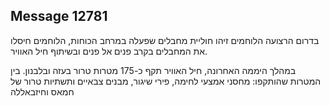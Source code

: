 ## Message 12781

בדרום הרצועה הלוחמים זיהו חוליית מחבלים שפעלה במרחב הכוחות, הלוחמים חיסלו את המחבלים בקרב פנים אל פנים ובשיתוף חיל האוויר.

במהלך היממה האחרונה, חיל האוויר תקף כ-175 מטרות טרור בעזה ובלבנון. בין המטרות שהותקפו: מחסני אמצעי לחימה, פירי שיגור, מבנים צבאיים ותשתיות טרור של חמאס וחיזבאללה

